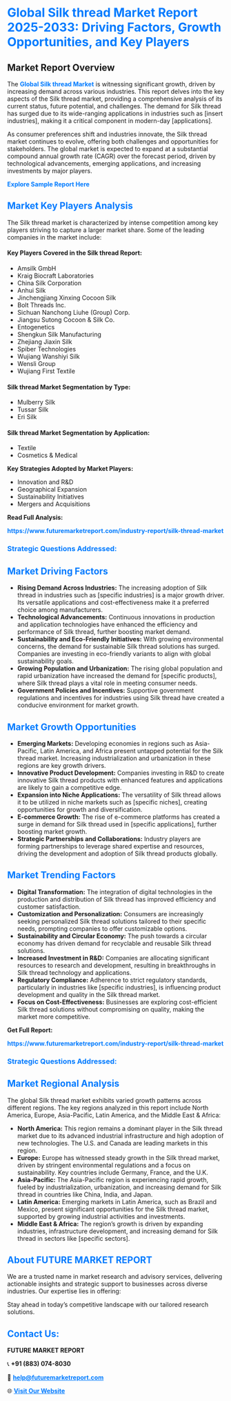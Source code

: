 <h1 style="color: #007BFF;">Global Silk thread Market Report 2025-2033: Driving Factors, Growth Opportunities, and Key Players</h1>

<section id="overview">
<h2>Market Report Overview</h2>
<p>The <a href="https://www.futuremarketreport.com/industry-report/silk-thread-market" style="color: #007BFF; text-decoration: none;"><strong>Global Silk thread Market</strong></a> is witnessing significant growth, driven by increasing demand across various industries. This report delves into the key aspects of the Silk thread market, providing a comprehensive analysis of its current status, future potential, and challenges. The demand for Silk thread has surged due to its wide-ranging applications in industries such as [insert industries], making it a critical component in modern-day [applications].</p>
<p>As consumer preferences shift and industries innovate, the Silk thread market continues to evolve, offering both challenges and opportunities for stakeholders. The global market is expected to expand at a substantial compound annual growth rate (CAGR) over the forecast period, driven by technological advancements, emerging applications, and increasing investments by major players.</p>
</section>

<section id="overview">
<p><a href="https://www.futuremarketreport.com/request-sample/reportId=114826" style="color: #007BFF; text-decoration: none;"><strong>Explore Sample Report Here</strong></a></p>
</section>

<section id="key-players">
<h2 style="color: #007BFF;">Market Key Players Analysis</h2>
<p>The Silk thread market is characterized by intense competition among key players striving to capture a larger market share. Some of the leading companies in the market include:</p>
<h4>Key Players Covered in the Silk thread Report:</h4>
<ul><li>Amsilk GmbH</li><li>Kraig Biocraft Laboratories</li><li>China Silk Corporation</li><li>Anhui Silk</li><li>Jinchengjiang Xinxing Cocoon Silk</li><li>Bolt Threads Inc.</li><li>Sichuan Nanchong Liuhe (Group) Corp.</li><li>Jiangsu Sutong Cocoon &amp; Silk Co.</li><li>Entogenetics</li><li>Shengkun Silk Manufacturing</li><li>Zhejiang Jiaxin Silk</li><li>Spiber Technologies</li><li>Wujiang Wanshiyi Silk</li><li>Wensli Group</li><li>Wujiang First Textile</li></ul>
<h4>Silk thread Market Segmentation by Type:</h4>
<ul><li>Mulberry Silk</li><li>Tussar Silk</li><li>Eri Silk</li></ul>

<h4>Silk thread Market Segmentation by Application:</h4>
<ul><li>Textile</li><li>Cosmetics &amp; Medical</li></ul>
<p><strong>Key Strategies Adopted by Market Players:</strong></p>
<ul>
<li>Innovation and R&D</li>
<li>Geographical Expansion</li>
<li>Sustainability Initiatives</li>
<li>Mergers and Acquisitions</li>
</ul>
</section>

<section>
<p><strong>Read Full Analysis: </strong></p><a href="https://www.futuremarketreport.com/industry-report/silk-thread-market" style="color: #007BFF; text-decoration: none;"><strong>https://www.futuremarketreport.com/industry-report/silk-thread-market</strong></a>
<h3 style="color: #007BFF;">Strategic Questions Addressed:</h3>
</section>

<section id="driving-factors">
<h2 style="color: #007BFF;">Market Driving Factors</h2>
<ul>
<li><strong>Rising Demand Across Industries:</strong> The increasing adoption of Silk thread in industries such as [specific industries] is a major growth driver. Its versatile applications and cost-effectiveness make it a preferred choice among manufacturers.</li>
<li><strong>Technological Advancements:</strong> Continuous innovations in production and application technologies have enhanced the efficiency and performance of Silk thread, further boosting market demand.</li>
<li><strong>Sustainability and Eco-Friendly Initiatives:</strong> With growing environmental concerns, the demand for sustainable Silk thread solutions has surged. Companies are investing in eco-friendly variants to align with global sustainability goals.</li>
<li><strong>Growing Population and Urbanization:</strong> The rising global population and rapid urbanization have increased the demand for [specific products], where Silk thread plays a vital role in meeting consumer needs.</li>
<li><strong>Government Policies and Incentives:</strong> Supportive government regulations and incentives for industries using Silk thread have created a conducive environment for market growth.</li>
</ul>
</section>

<section id="growth-opportunities">
<h2 style="color: #007BFF;">Market Growth Opportunities</h2>
<ul>
<li><strong>Emerging Markets:</strong> Developing economies in regions such as Asia-Pacific, Latin America, and Africa present untapped potential for the Silk thread market. Increasing industrialization and urbanization in these regions are key growth drivers.</li>
<li><strong>Innovative Product Development:</strong> Companies investing in R&D to create innovative Silk thread products with enhanced features and applications are likely to gain a competitive edge.</li>
<li><strong>Expansion into Niche Applications:</strong> The versatility of Silk thread allows it to be utilized in niche markets such as [specific niches], creating opportunities for growth and diversification.</li>
<li><strong>E-commerce Growth:</strong> The rise of e-commerce platforms has created a surge in demand for Silk thread used in [specific applications], further boosting market growth.</li>
<li><strong>Strategic Partnerships and Collaborations:</strong> Industry players are forming partnerships to leverage shared expertise and resources, driving the development and adoption of Silk thread products globally.</li>
</ul>
</section>

<section id="trending-factors">
<h2 style="color: #007BFF;">Market Trending Factors</h2>
<ul>
<li><strong>Digital Transformation:</strong> The integration of digital technologies in the production and distribution of Silk thread has improved efficiency and customer satisfaction.</li>
<li><strong>Customization and Personalization:</strong> Consumers are increasingly seeking personalized Silk thread solutions tailored to their specific needs, prompting companies to offer customizable options.</li>
<li><strong>Sustainability and Circular Economy:</strong> The push towards a circular economy has driven demand for recyclable and reusable Silk thread solutions.</li>
<li><strong>Increased Investment in R&D:</strong> Companies are allocating significant resources to research and development, resulting in breakthroughs in Silk thread technology and applications.</li>
<li><strong>Regulatory Compliance:</strong> Adherence to strict regulatory standards, particularly in industries like [specific industries], is influencing product development and quality in the Silk thread market.</li>
<li><strong>Focus on Cost-Effectiveness:</strong> Businesses are exploring cost-efficient Silk thread solutions without compromising on quality, making the market more competitive.</li>
</ul>
</section>

<section>
<p><strong>Get Full Report: </strong></p><a href="https://www.futuremarketreport.com/industry-report/silk-thread-market" style="color: #007BFF; text-decoration: none;"><strong>https://www.futuremarketreport.com/industry-report/silk-thread-market</strong></a>
<h3 style="color: #007BFF;">Strategic Questions Addressed:</h3>
</section>


<section id="regional-analysis">
<h2 style="color: #007BFF;">Market Regional Analysis</h2>
<p>The global Silk thread market exhibits varied growth patterns across different regions. The key regions analyzed in this report include North America, Europe, Asia-Pacific, Latin America, and the Middle East & Africa:</p>
<ul>
<li><strong>North America:</strong> This region remains a dominant player in the Silk thread market due to its advanced industrial infrastructure and high adoption of new technologies. The U.S. and Canada are leading markets in this region.</li>
<li><strong>Europe:</strong> Europe has witnessed steady growth in the Silk thread market, driven by stringent environmental regulations and a focus on sustainability. Key countries include Germany, France, and the U.K.</li>
<li><strong>Asia-Pacific:</strong> The Asia-Pacific region is experiencing rapid growth, fueled by industrialization, urbanization, and increasing demand for Silk thread in countries like China, India, and Japan.</li>
<li><strong>Latin America:</strong> Emerging markets in Latin America, such as Brazil and Mexico, present significant opportunities for the Silk thread market, supported by growing industrial activities and investments.</li>
<li><strong>Middle East & Africa:</strong> The region’s growth is driven by expanding industries, infrastructure development, and increasing demand for Silk thread in sectors like [specific sectors].</li>
</ul>
</section>

<footer>
<h2 style="color: #007BFF;">About FUTURE MARKET REPORT</h2>
<p>We are a trusted name in market research and advisory services, delivering actionable insights and strategic support to businesses across diverse industries. Our expertise lies in offering:</p>

<p>Stay ahead in today’s competitive landscape with our tailored research solutions.</p>

<h2 style="color: #007BFF;">Contact Us:</h2>
<p><strong>FUTURE MARKET REPORT</strong></p>
<p>📞 <strong>+91 (883) 074-8030</strong></p>
<p>📧 <strong><a href="mailto:help@futuremarketreport.com" style="color: #007BFF;">help@futuremarketreport.com</a></strong></p>
<p>🌐 <strong><a href="https://www.futuremarketreport.com/" style="color: #007BFF;">Visit Our Website</a></strong></p>
</footer>